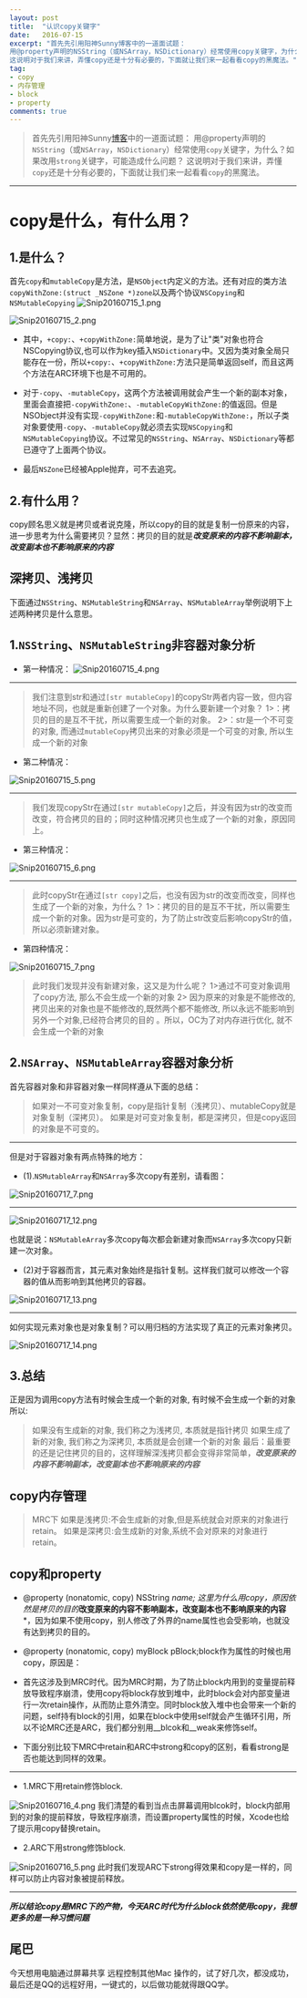 ```yaml
---
layout: post
title:  "认识copy关键字"
date:   2016-07-15
excerpt: "首先先引用阳神Sunny博客中的一道面试题：
用@property声明的NSString（或NSArray，NSDictionary）经常使用copy关键字，为什么？如果改用strong关键字，可能造成什么问题？
这说明对于我们来讲，弄懂copy还是十分有必要的，下面就让我们来一起看看copy的黑魔法。"
tag:
- copy
- 内存管理
- block
- property
comments: true
---
```


>首先先引用阳神Sunny[博客](http://blog.sunnyxx.com/2015/07/04/ios-interview/)中的一道面试题：
用@property声明的`NSString`（或`NSArray`，`NSDictionary`）经常使用`copy`关键字，为什么？如果改用`strong`关键字，可能造成什么问题？
>这说明对于我们来讲，弄懂`copy`还是十分有必要的，下面就让我们来一起看看`copy`的黑魔法。

* * *


# copy是什么，有什么用？

## 1.是什么？
首先`copy`和`mutableCopy`是方法，是`NSObject`内定义的方法。还有对应的类方法`copyWithZone:(struct _NSZone *)zone`以及两个协议`NSCopying`和`NSMutableCopying`
![Snip20160715_1.png](http://upload-images.jianshu.io/upload_images/2050942-b998b949e0decf7e.png?imageMogr2/auto-orient/strip%7CimageView2/2/w/1240)

![Snip20160715_2.png](http://upload-images.jianshu.io/upload_images/2050942-124f0ffc28569a8b.png?imageMogr2/auto-orient/strip%7CimageView2/2/w/1240)

- 其中，`+copy:`、`+copyWithZone:`简单地说，是为了让"类"对象也符合NSCopying协议,也可以作为key插入`NSDictionary`中。又因为类对象全局只能存在一份，所以`+copy:`、`+copyWithZone:`方法只是简单返回self，而且这两个方法在ARC环境下也是不可用的。
- 对于`-copy`、`-mutableCopy`，这两个方法被调用就会产生一个新的副本对象，里面会直接把`-copyWithZone:`、`-mutableCopyWithZone:`的值返回。但是NSObject并没有实现`-copyWithZone:`和`-mutableCopyWithZone:`，所以子类对象要使用`-copy`、`-mutableCopy`就必须去实现`NSCopying`和`NSMutableCopying`协议。不过常见的`NSString`、`NSArray`、`NSDictionary`等都已遵守了上面两个协议。

- 最后`NSZone`已经被Apple抛弃，可不去追究。

## 2.有什么用？
copy顾名思义就是拷贝或者说克隆，所以copy的目的就是复制一份原来的内容，进一步思考为什么需要拷贝？显然：拷贝的目的就是***改变原来的内容不影响副本，改变副本也不影响原来的内容***

## 深拷贝、浅拷贝
下面通过`NSString`、`NSMutableString`和`NSArray`、`NSMutableArray`举例说明下上述两种拷贝是什么意思。

## 1.`NSString`、`NSMutableString`非容器对象分析
- 第一种情况：
![Snip20160715_4.png](http://upload-images.jianshu.io/upload_images/2050942-5d021b4fb6d2bb13.png?imageMogr2/auto-orient/strip%7CimageView2/2/w/1240)

***

>我们注意到str和通过`[str mutableCopy]`的copyStr两者内容一致，但内容地址不同，也就是重新创建了一个对象。为什么要新建一个对象？
>1>：拷贝的目的是互不干扰，所以需要生成一个新的对象。
>2>：str是一个不可变的对象, 而通过`mutableCopy`拷贝出来的对象必须是一个可变的对象, 所以生成一个新的对象

- 第二种情况：

![Snip20160715_5.png](http://upload-images.jianshu.io/upload_images/2050942-98c004ad7a5a4f09.png?imageMogr2/auto-orient/strip%7CimageView2/2/w/1240)

***

>我们发现copyStr在通过`[str mutableCopy]`之后，并没有因为str的改变而改变，符合拷贝的目的；同时这种情况拷贝也生成了一个新的对象，原因同上。

- 第三种情况：

![Snip20160715_6.png](http://upload-images.jianshu.io/upload_images/2050942-bbd09d94f1051153.png?imageMogr2/auto-orient/strip%7CimageView2/2/w/1240)

***

> 此时copyStr在通过`[str copy]`之后，也没有因为str的改变而改变，同样也生成了一个新的对象，为什么？
1>：拷贝的目的是互不干扰，所以需要生成一个新的对象。因为str是可变的，为了防止str改变后影响copyStr的值，所以必须新建对象。

- 第四种情况：

![Snip20160715_7.png](http://upload-images.jianshu.io/upload_images/2050942-f52e95869a388bbe.png?imageMogr2/auto-orient/strip%7CimageView2/2/w/1240)

>此时我们发现并没有新建对象，这又是为什么呢？
1>通过不可变对象调用了copy方法, 那么不会生成一个新的对象
2> 因为原来的对象是不能修改的, 拷贝出来的对象也是不能修改的,既然两个都不能修改, 所以永远不能影响到另外一个对象,已经符合拷贝的目的 。所以，OC为了对内存进行优化, 就不会生成一个新的对象

## 2.`NSArray`、`NSMutableArray`容器对象分析
首先容器对象和非容器对象一样同样遵从下面的总结：

>如果对一不可变对象复制，copy是指针复制（浅拷贝）、mutableCopy就是对象复制（深拷贝）。
>如果是对可变对象复制，都是深拷贝，但是copy返回的对象是不可变的。

***
但是对于容器对象有两点特殊的地方：

- (1).`NSMutableArray`和`NSArray`多次copy有差别，请看图：


![Snip20160717_7.png](http://upload-images.jianshu.io/upload_images/2050942-3e0f2aa26429212d.png?imageMogr2/auto-orient/strip%7CimageView2/2/w/1240)

***

![Snip20160717_12.png](http://upload-images.jianshu.io/upload_images/2050942-e2aa848b1cace317.png?imageMogr2/auto-orient/strip%7CimageView2/2/w/1240)

也就是说：`NSMutableArray`多次copy每次都会新建对象而`NSArray`多次copy只新建一次对象。


- (2)对于容器而言，其元素对象始终是指针复制。这样我们就可以修改一个容器的值从而影响到其他拷贝的容器。

![Snip20160717_13.png](http://upload-images.jianshu.io/upload_images/2050942-95a3fd612c2447ac.png?imageMogr2/auto-orient/strip%7CimageView2/2/w/1240)

***

如何实现元素对象也是对象复制？可以用归档的方法实现了真正的元素对象拷贝。

![Snip20160717_14.png](http://upload-images.jianshu.io/upload_images/2050942-62d16965b8ce80cc.png?imageMogr2/auto-orient/strip%7CimageView2/2/w/1240)


## 3.总结
 正是因为调用copy方法有时候会生成一个新的对象, 有时候不会生成一个新的对象所以:
 >如果没有生成新的对象, 我们称之为浅拷贝, 本质就是指针拷贝
 >如果生成了新的对象, 我们称之为深拷贝, 本质就是会创建一个新的对象
最后：最重要的还是记住拷贝的目的，这样理解深浅拷贝都会变得非常简单，***改变原来的内容不影响副本，改变副本也不影响原来的内容***

## copy内存管理
>MRC下
>如果是浅拷贝:不会生成新的对象,但是系统就会对原来的对象进行retain。
>如果是深拷贝:会生成新的对象,系统不会对原来的对象进行retain。

## copy和property
- @property (nonatomic, copy) NSString *name;
这里为什么用copy，原因依然是拷贝的目的***改变原来的内容不影响副本，改变副本也不影响原来的内容***，因为如果不使用copy，别人修改了外界的name属性也会受影响，也就没有达到拷贝的目的。
- @property (nonatomic, copy) myBlock pBlock;block作为属性的时候也用copy，原因是：
 - 首先这涉及到MRC时代。因为MRC时期，为了防止block内用到的变量提前释放导致程序崩溃，使用copy将block存放到堆中，此时block会对内部变量进行一次retain操作，从而防止意外清空。同时block放入堆中也会带来一个新的问题，self持有block的引用，如果在block中使用self就会产生循环引用，所以不论MRC还是ARC，我们都分别用__blcok和__weak来修饰self。
 
 - 下面分别比较下MRC中retain和ARC中strong和copy的区别，看看strong是否也能达到同样的效果。
 
* * *

- 1.MRC下用retain修饰block.

![Snip20160716_4.png](http://upload-images.jianshu.io/upload_images/2050942-ca0d8ece6738f01c.png?imageMogr2/auto-orient/strip%7CimageView2/2/w/1240)
我们清楚的看到当点击屏幕调用blcok时，block内部用到的对象的提前释放，导致程序崩溃，而设置property属性的时候，Xcode也给了提示用copy替换retain。

- 2.ARC下用strong修饰block.

![Snip20160716_5.png](http://upload-images.jianshu.io/upload_images/2050942-bd2ee190ef051d29.png?imageMogr2/auto-orient/strip%7CimageView2/2/w/1240)
此时我们发现ARC下strong得效果和copy是一样的，同样可以防止内容对象被提前释放。

***

***所以结论copy是MRC下的产物，今天ARC时代为什么block依然使用copy，我想更多的是一种习惯问题***


## 尾巴
今天想用电脑通过屏幕共享 远程控制其他Mac 操作的，试了好几次，都没成功，最后还是QQ的远程好用，一键式的，以后做功能就得跟QQ学。
